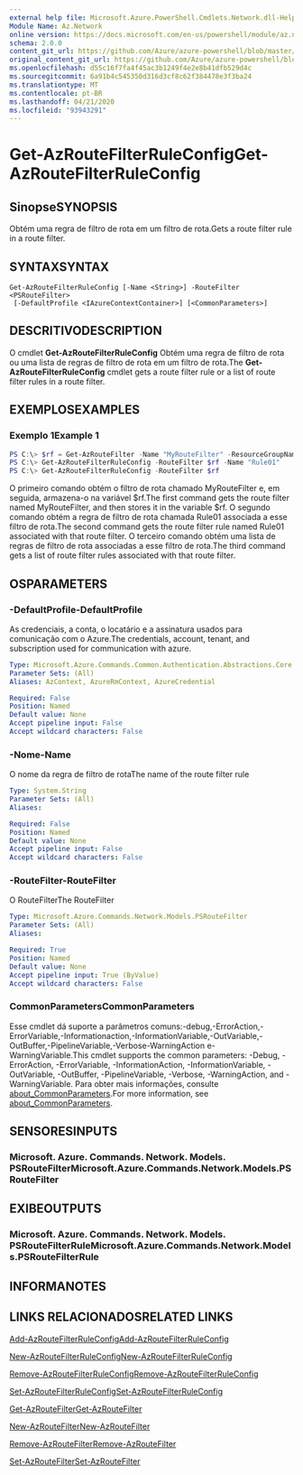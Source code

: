 ```yaml
---
external help file: Microsoft.Azure.PowerShell.Cmdlets.Network.dll-Help.xml
Module Name: Az.Network
online version: https://docs.microsoft.com/en-us/powershell/module/az.network/get-azroutefilterruleconfig
schema: 2.0.0
content_git_url: https://github.com/Azure/azure-powershell/blob/master/src/Network/Network/help/Get-AzRouteFilterRuleConfig.md
original_content_git_url: https://github.com/Azure/azure-powershell/blob/master/src/Network/Network/help/Get-AzRouteFilterRuleConfig.md
ms.openlocfilehash: d55c16f7fa4f45ac3b1249f4e2e8b41dfb529d4c
ms.sourcegitcommit: 6a91b4c545350d316d3cf8c62f384478e3f3ba24
ms.translationtype: MT
ms.contentlocale: pt-BR
ms.lasthandoff: 04/21/2020
ms.locfileid: "93943291"
---
```

# <span data-ttu-id="26913-101">Get-AzRouteFilterRuleConfig</span><span class="sxs-lookup"><span data-stu-id="26913-101">Get-AzRouteFilterRuleConfig</span></span>

## <span data-ttu-id="26913-102">Sinopse</span><span class="sxs-lookup"><span data-stu-id="26913-102">SYNOPSIS</span></span>
<span data-ttu-id="26913-103">Obtém uma regra de filtro de rota em um filtro de rota.</span><span class="sxs-lookup"><span data-stu-id="26913-103">Gets a route filter rule in a route filter.</span></span>

## <span data-ttu-id="26913-104">SYNTAX</span><span class="sxs-lookup"><span data-stu-id="26913-104">SYNTAX</span></span>

```
Get-AzRouteFilterRuleConfig [-Name <String>] -RouteFilter <PSRouteFilter>
 [-DefaultProfile <IAzureContextContainer>] [<CommonParameters>]
```

## <span data-ttu-id="26913-105">DESCRITIVO</span><span class="sxs-lookup"><span data-stu-id="26913-105">DESCRIPTION</span></span>
<span data-ttu-id="26913-106">O cmdlet **Get-AzRouteFilterRuleConfig** Obtém uma regra de filtro de rota ou uma lista de regras de filtro de rota em um filtro de rota.</span><span class="sxs-lookup"><span data-stu-id="26913-106">The **Get-AzRouteFilterRuleConfig** cmdlet gets a route filter rule or a list of route filter rules in a route filter.</span></span>

## <span data-ttu-id="26913-107">EXEMPLOS</span><span class="sxs-lookup"><span data-stu-id="26913-107">EXAMPLES</span></span>

### <span data-ttu-id="26913-108">Exemplo 1</span><span class="sxs-lookup"><span data-stu-id="26913-108">Example 1</span></span>
```powershell
PS C:\> $rf = Get-AzRouteFilter -Name "MyRouteFilter" -ResourceGroupName "MyResourceGroup"
PS C:\> Get-AzRouteFilterRuleConfig -RouteFilter $rf -Name "Rule01"
PS C:\> Get-AzRouteFilterRuleConfig -RouteFilter $rf
```

<span data-ttu-id="26913-109">O primeiro comando obtém o filtro de rota chamado MyRouteFilter e, em seguida, armazena-o na variável $rf.</span><span class="sxs-lookup"><span data-stu-id="26913-109">The first command gets the route filter named MyRouteFilter, and then stores it in the variable $rf.</span></span>
<span data-ttu-id="26913-110">O segundo comando obtém a regra de filtro de rota chamada Rule01 associada a esse filtro de rota.</span><span class="sxs-lookup"><span data-stu-id="26913-110">The second command gets the route filter rule named Rule01 associated with that route filter.</span></span>
<span data-ttu-id="26913-111">O terceiro comando obtém uma lista de regras de filtro de rota associadas a esse filtro de rota.</span><span class="sxs-lookup"><span data-stu-id="26913-111">The third command gets a list of route filter rules associated with that route filter.</span></span>

## <span data-ttu-id="26913-112">OS</span><span class="sxs-lookup"><span data-stu-id="26913-112">PARAMETERS</span></span>

### <span data-ttu-id="26913-113">-DefaultProfile</span><span class="sxs-lookup"><span data-stu-id="26913-113">-DefaultProfile</span></span>
<span data-ttu-id="26913-114">As credenciais, a conta, o locatário e a assinatura usados para comunicação com o Azure.</span><span class="sxs-lookup"><span data-stu-id="26913-114">The credentials, account, tenant, and subscription used for communication with azure.</span></span>

```yaml
Type: Microsoft.Azure.Commands.Common.Authentication.Abstractions.Core.IAzureContextContainer
Parameter Sets: (All)
Aliases: AzContext, AzureRmContext, AzureCredential

Required: False
Position: Named
Default value: None
Accept pipeline input: False
Accept wildcard characters: False
```

### <span data-ttu-id="26913-115">-Nome</span><span class="sxs-lookup"><span data-stu-id="26913-115">-Name</span></span>
<span data-ttu-id="26913-116">O nome da regra de filtro de rota</span><span class="sxs-lookup"><span data-stu-id="26913-116">The name of the route filter rule</span></span>

```yaml
Type: System.String
Parameter Sets: (All)
Aliases:

Required: False
Position: Named
Default value: None
Accept pipeline input: False
Accept wildcard characters: False
```

### <span data-ttu-id="26913-117">-RouteFilter</span><span class="sxs-lookup"><span data-stu-id="26913-117">-RouteFilter</span></span>
<span data-ttu-id="26913-118">O RouteFilter</span><span class="sxs-lookup"><span data-stu-id="26913-118">The RouteFilter</span></span>

```yaml
Type: Microsoft.Azure.Commands.Network.Models.PSRouteFilter
Parameter Sets: (All)
Aliases:

Required: True
Position: Named
Default value: None
Accept pipeline input: True (ByValue)
Accept wildcard characters: False
```

### <span data-ttu-id="26913-119">CommonParameters</span><span class="sxs-lookup"><span data-stu-id="26913-119">CommonParameters</span></span>
<span data-ttu-id="26913-120">Esse cmdlet dá suporte a parâmetros comuns:-debug,-ErrorAction,-ErrorVariable,-Informationaction,-InformationVariable,-OutVariable,-OutBuffer,-PipelineVariable,-Verbose-WarningAction e-WarningVariable.</span><span class="sxs-lookup"><span data-stu-id="26913-120">This cmdlet supports the common parameters: -Debug, -ErrorAction, -ErrorVariable, -InformationAction, -InformationVariable, -OutVariable, -OutBuffer, -PipelineVariable, -Verbose, -WarningAction, and -WarningVariable.</span></span> <span data-ttu-id="26913-121">Para obter mais informações, consulte [about_CommonParameters](http://go.microsoft.com/fwlink/?LinkID=113216).</span><span class="sxs-lookup"><span data-stu-id="26913-121">For more information, see [about_CommonParameters](http://go.microsoft.com/fwlink/?LinkID=113216).</span></span>

## <span data-ttu-id="26913-122">SENSORES</span><span class="sxs-lookup"><span data-stu-id="26913-122">INPUTS</span></span>

### <span data-ttu-id="26913-123">Microsoft. Azure. Commands. Network. Models. PSRouteFilter</span><span class="sxs-lookup"><span data-stu-id="26913-123">Microsoft.Azure.Commands.Network.Models.PSRouteFilter</span></span>

## <span data-ttu-id="26913-124">EXIBE</span><span class="sxs-lookup"><span data-stu-id="26913-124">OUTPUTS</span></span>

### <span data-ttu-id="26913-125">Microsoft. Azure. Commands. Network. Models. PSRouteFilterRule</span><span class="sxs-lookup"><span data-stu-id="26913-125">Microsoft.Azure.Commands.Network.Models.PSRouteFilterRule</span></span>

## <span data-ttu-id="26913-126">INFORMA</span><span class="sxs-lookup"><span data-stu-id="26913-126">NOTES</span></span>

## <span data-ttu-id="26913-127">LINKS RELACIONADOS</span><span class="sxs-lookup"><span data-stu-id="26913-127">RELATED LINKS</span></span>

[<span data-ttu-id="26913-128">Add-AzRouteFilterRuleConfig</span><span class="sxs-lookup"><span data-stu-id="26913-128">Add-AzRouteFilterRuleConfig</span></span>](./Add-AzRouteFilterRuleConfig.md)

[<span data-ttu-id="26913-129">New-AzRouteFilterRuleConfig</span><span class="sxs-lookup"><span data-stu-id="26913-129">New-AzRouteFilterRuleConfig</span></span>](./New-AzRouteFilterRuleConfig.md)

[<span data-ttu-id="26913-130">Remove-AzRouteFilterRuleConfig</span><span class="sxs-lookup"><span data-stu-id="26913-130">Remove-AzRouteFilterRuleConfig</span></span>](./Remove-AzRouteFilterRuleConfig.md)

[<span data-ttu-id="26913-131">Set-AzRouteFilterRuleConfig</span><span class="sxs-lookup"><span data-stu-id="26913-131">Set-AzRouteFilterRuleConfig</span></span>](./Set-AzRouteFilterRuleConfig.md)

[<span data-ttu-id="26913-132">Get-AzRouteFilter</span><span class="sxs-lookup"><span data-stu-id="26913-132">Get-AzRouteFilter</span></span>](./Get-AzRouteFilter.md)

[<span data-ttu-id="26913-133">New-AzRouteFilter</span><span class="sxs-lookup"><span data-stu-id="26913-133">New-AzRouteFilter</span></span>](./New-AzRouteFilter.md)

[<span data-ttu-id="26913-134">Remove-AzRouteFilter</span><span class="sxs-lookup"><span data-stu-id="26913-134">Remove-AzRouteFilter</span></span>](./Remove-AzRouteFilter.md)

[<span data-ttu-id="26913-135">Set-AzRouteFilter</span><span class="sxs-lookup"><span data-stu-id="26913-135">Set-AzRouteFilter</span></span>](./Set-AzRouteFilter.md)
